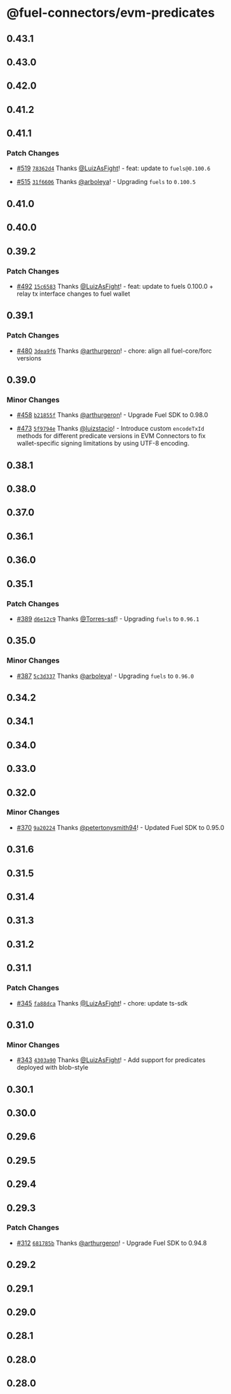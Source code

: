 # @fuel-connectors/evm-predicates

## 0.43.1

## 0.43.0

## 0.42.0

## 0.41.2

## 0.41.1

### Patch Changes

- [#519](https://github.com/FuelLabs/fuel-connectors/pull/519) [`78362d4`](https://github.com/FuelLabs/fuel-connectors/commit/78362d495b6a231a916a737e0f61efab69aa896c) Thanks [@LuizAsFight](https://github.com/LuizAsFight)! - feat: update to `fuels@0.100.6`

- [#515](https://github.com/FuelLabs/fuel-connectors/pull/515) [`31f6606`](https://github.com/FuelLabs/fuel-connectors/commit/31f6606f1caaba677164a1a053acb6242f6f8dfb) Thanks [@arboleya](https://github.com/arboleya)! - Upgrading `fuels` to `0.100.5`

## 0.41.0

## 0.40.0

## 0.39.2

### Patch Changes

- [#492](https://github.com/FuelLabs/fuel-connectors/pull/492) [`15c6583`](https://github.com/FuelLabs/fuel-connectors/commit/15c6583ad7d07c2c511630b6413df18da1fdd083) Thanks [@LuizAsFight](https://github.com/LuizAsFight)! - feat: update to fuels 0.100.0 + relay tx interface changes to fuel wallet

## 0.39.1

### Patch Changes

- [#480](https://github.com/FuelLabs/fuel-connectors/pull/480) [`3dea9f6`](https://github.com/FuelLabs/fuel-connectors/commit/3dea9f697ac8d5119f9b7611efc43551cbfd31c3) Thanks [@arthurgeron](https://github.com/arthurgeron)! - chore: align all fuel-core/forc versions

## 0.39.0

### Minor Changes

- [#458](https://github.com/FuelLabs/fuel-connectors/pull/458) [`b21855f`](https://github.com/FuelLabs/fuel-connectors/commit/b21855feaf6275b16f626156ba7d1c74262f3a5b) Thanks [@arthurgeron](https://github.com/arthurgeron)! - Upgrade Fuel SDK to 0.98.0

- [#473](https://github.com/FuelLabs/fuel-connectors/pull/473) [`5f9794e`](https://github.com/FuelLabs/fuel-connectors/commit/5f9794e17520411129610290366759fe326bae58) Thanks [@luizstacio](https://github.com/luizstacio)! - Introduce custom `encodeTxId` methods for different predicate versions in EVM Connectors to fix wallet-specific signing limitations by using UTF-8 encoding.

## 0.38.1

## 0.38.0

## 0.37.0

## 0.36.1

## 0.36.0

## 0.35.1

### Patch Changes

- [#389](https://github.com/FuelLabs/fuel-connectors/pull/389) [`d6e12c9`](https://github.com/FuelLabs/fuel-connectors/commit/d6e12c9e13c67a6c00065cf8960a02d798830cdb) Thanks [@Torres-ssf](https://github.com/Torres-ssf)! - Upgrading `fuels` to `0.96.1`

## 0.35.0

### Minor Changes

- [#387](https://github.com/FuelLabs/fuel-connectors/pull/387) [`5c3d337`](https://github.com/FuelLabs/fuel-connectors/commit/5c3d3375db00b31792a05010a026ed2b74df21db) Thanks [@arboleya](https://github.com/arboleya)! - Upgrading `fuels` to `0.96.0`

## 0.34.2

## 0.34.1

## 0.34.0

## 0.33.0

## 0.32.0

### Minor Changes

- [#370](https://github.com/FuelLabs/fuel-connectors/pull/370) [`9a20224`](https://github.com/FuelLabs/fuel-connectors/commit/9a202245ceb8653435e963a98fc3453afd81f52b) Thanks [@petertonysmith94](https://github.com/petertonysmith94)! - Updated Fuel SDK to 0.95.0

## 0.31.6

## 0.31.5

## 0.31.4

## 0.31.3

## 0.31.2

## 0.31.1

### Patch Changes

- [#345](https://github.com/FuelLabs/fuel-connectors/pull/345) [`fa88dca`](https://github.com/FuelLabs/fuel-connectors/commit/fa88dcabb862c9f407904765a0e6089a0f124b98) Thanks [@LuizAsFight](https://github.com/LuizAsFight)! - chore: update ts-sdk

## 0.31.0

### Minor Changes

- [#343](https://github.com/FuelLabs/fuel-connectors/pull/343) [`4303a90`](https://github.com/FuelLabs/fuel-connectors/commit/4303a90c73fcdd86d3f8df8c96307c40984dd4f9) Thanks [@LuizAsFight](https://github.com/LuizAsFight)! - Add support for predicates deployed with blob-style

## 0.30.1

## 0.30.0

## 0.29.6

## 0.29.5

## 0.29.4

## 0.29.3

### Patch Changes

- [#312](https://github.com/FuelLabs/fuel-connectors/pull/312) [`681785b`](https://github.com/FuelLabs/fuel-connectors/commit/681785bdd135ba9a205130bbbc381d32919cf7e3) Thanks [@arthurgeron](https://github.com/arthurgeron)! - Upgrade Fuel SDK to 0.94.8

## 0.29.2

## 0.29.1

## 0.29.0

## 0.28.1

## 0.28.0

## 0.28.0
